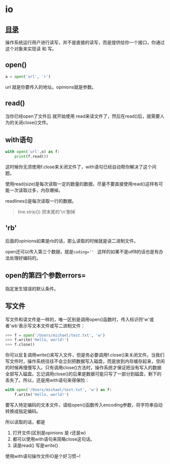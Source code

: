 # io
## [目录](./summary.md)

操作系统运行用户进行读写，并不是直接的读写，而是提供给你一个接口，你通过这个对象来实现读 和 写。

## open()
```py
a = open('url', 'r')
```
url 就是你要传入的地址。opinions就是参数。

## read()

当你已经open了文件后 就开始使用 read来读文件了，然后在read()后，就需要人为的关闭close()文件。

## with语句

```py
with open('url',o) as f:
    print(f.read())
```
这时候你无须使用f.close来关闭文件了，with语句已经自动帮你解决了这个问题。


使用read(size)是每次读取一定的数量的数据，尽量不要直接使用read()这样有可能一次读取过多，内存爆掉。

readlines()是每次读取一行的数据。

> line.strip()) 把末尾的'\n'删掉

## 'rb'

后面的opinions如果是rb的话，那么读取的时候就是读二进制文件。

open还可以传入第三个数据，就是`coding='' ` 这样的如果不是utf8的话也是有办法处理好编码的。

## open的第四个参数errors=

指定发生错误的默认条件。


## 写文件

写文件和读文件是一样的，唯一区别是调用open()函数时，传入标识符'w'或者'wb'表示写文本文件或写二进制文件：

```py
>>> f = open('/Users/michael/test.txt', 'w')
>>> f.write('Hello, world!')
>>> f.close()
```
你可以反复调用write()来写入文件，但是务必要调用f.close()来关闭文件。当我们写文件时，操作系统往往不会立刻把数据写入磁盘，而是放到内存缓存起来，空闲的时候再慢慢写入。只有调用close()方法时，操作系统才保证把没有写入的数据全部写入磁盘。忘记调用close()的后果是数据可能只写了一部分到磁盘，剩下的丢失了。所以，还是用with语句来得保险：

```py
with open('/Users/michael/test.txt', 'w') as f:
    f.write('Hello, world!')

```
要写入特定编码的文本文件，请给open()函数传入encoding参数，将字符串自动转换成指定编码。


所以读取的话，都是

1. 打开文件(区别是opinions 是 r还是w)
2. 都可以使用with语句来简略close这句话。
3. 读是read() 写是write()

使用with语句操作文件IO是个好习惯~!
